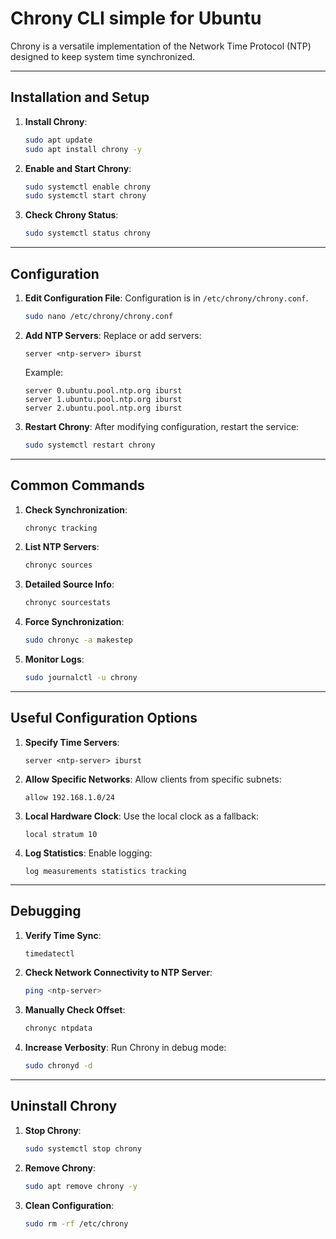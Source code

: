 # Chrony CLI simple for Ubuntu 

Chrony is a versatile implementation of the Network Time Protocol (NTP) designed to keep system time synchronized.

---
## Installation and Setup

1. **Install Chrony**:
   ```bash
   sudo apt update
   sudo apt install chrony -y
   ```

2. **Enable and Start Chrony**:
   ```bash
   sudo systemctl enable chrony
   sudo systemctl start chrony
   ```

3. **Check Chrony Status**:
   ```bash
   sudo systemctl status chrony
   ```

---
## Configuration

1. **Edit Configuration File**:
   Configuration is in `/etc/chrony/chrony.conf`.
   ```bash
   sudo nano /etc/chrony/chrony.conf
   ```

2. **Add NTP Servers**:
   Replace or add servers:
   ```text
   server <ntp-server> iburst
   ```
   Example:
   ```text
   server 0.ubuntu.pool.ntp.org iburst
   server 1.ubuntu.pool.ntp.org iburst
   server 2.ubuntu.pool.ntp.org iburst
   ```

3. **Restart Chrony**:
   After modifying configuration, restart the service:
   ```bash
   sudo systemctl restart chrony
   ```

---
## Common Commands

1. **Check Synchronization**:
   ```bash
   chronyc tracking
   ```

2. **List NTP Servers**:
   ```bash
   chronyc sources
   ```

3. **Detailed Source Info**:
   ```bash
   chronyc sourcestats
   ```

4. **Force Synchronization**:
   ```bash
   sudo chronyc -a makestep
   ```

5. **Monitor Logs**:
   ```bash
   sudo journalctl -u chrony
   ```

---
## Useful Configuration Options

1. **Specify Time Servers**:
   ```text
   server <ntp-server> iburst
   ```

2. **Allow Specific Networks**:
   Allow clients from specific subnets:
   ```text
   allow 192.168.1.0/24
   ```

3. **Local Hardware Clock**:
   Use the local clock as a fallback:
   ```text
   local stratum 10
   ```

4. **Log Statistics**:
   Enable logging:
   ```text
   log measurements statistics tracking
   ```

---
## Debugging

1. **Verify Time Sync**:
   ```bash
   timedatectl
   ```

2. **Check Network Connectivity to NTP Server**:
   ```bash
   ping <ntp-server>
   ```

3. **Manually Check Offset**:
   ```bash
   chronyc ntpdata
   ```

4. **Increase Verbosity**:
   Run Chrony in debug mode:
   ```bash
   sudo chronyd -d
   ```

---
## Uninstall Chrony

1. **Stop Chrony**:
   ```bash
   sudo systemctl stop chrony
   ```

2. **Remove Chrony**:
   ```bash
   sudo apt remove chrony -y
   ```

3. **Clean Configuration**:
   ```bash
   sudo rm -rf /etc/chrony
   ```

